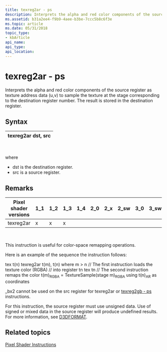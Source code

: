 ```yaml
---
title: texreg2ar - ps
description: Interprets the alpha and red color components of the source register as texture address data (u,v) to sample the texture at the stage corresponding to the destination register number. The result is stored in the destination register.
ms.assetid: b31a2ee4-f9b9-4aee-b3be-7ccc5b8c6f3e
ms.topic: article
ms.date: 05/31/2018
topic_type: 
- kbArticle
api_name: 
api_type: 
api_location: 
---
```


# texreg2ar - ps

Interprets the alpha and red color components of the source register as texture address data (u,v) to sample the texture at the stage corresponding to the destination register number. The result is stored in the destination register.

## Syntax



| texreg2ar dst, src |
|--------------------|



 

where

-   dst is the destination register.
-   src is a source register.

## Remarks



| Pixel shader versions | 1\_1 | 1\_2 | 1\_3 | 1\_4 | 2\_0 | 2\_x | 2\_sw | 3\_0 | 3\_sw |
|-----------------------|------|------|------|------|------|------|-------|------|-------|
| texreg2ar             | x    | x    | x    |      |      |      |       |      |       |



 

This instruction is useful for color-space remapping operations.

Here is an example of the sequence the instruction follows:

<dl> tex t(n)  
texreg2ar t(m), t(n) where m > n  
// The first instruction loads the texture color (RGBA)  
// into register tn  
tex tn  
// The second instruction remaps the color  
t(m)<sub>RGBA</sub> = TextureSample(stage m)<sub>RGBA</sub> using t(n)<sub>AR</sub> as coordinates  
</dl>

\_bx2 cannot be used on the src register for texreg2ar or [texreg2gb - ps](texreg2gb---ps.md) instructions.

For this instruction, the source register must use unsigned data. Use of signed or mixed data in the source register will produce undefined results. For more information, see [D3DFORMAT](https://docs.microsoft.com/windows/desktop/direct3d9/d3dformat).

## Related topics

<dl> <dt>

[Pixel Shader Instructions](dx9-graphics-reference-asm-ps-instructions.md)
</dt> </dl>

 

 




